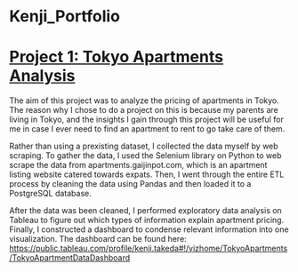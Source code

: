 # Kenji_Portfolio

# [Project 1: Tokyo Apartments Analysis](https://github.com/takedananda/Tokyo-Apartments)

The aim of this project was to analyze the pricing of apartments in Tokyo. The reason why I chose to do a project on this is because my parents are living in Tokyo, and the insights I gain through this project will be useful for me in case I ever need to find an apartment to rent to go take care of them.

Rather than using a prexisting dataset, I collected the data myself by web scraping. To gather the data, I used the Selenium library on Python to web scrape the data from apartments.gaijinpot.com, which is an apartment listing website catered towards expats. Then, I went through the entire ETL process by cleaning the data using Pandas and then loaded it to a PostgreSQL database.

After the data was been cleaned, I performed exploratory data analysis on Tableau to figure out which types of information explain apartment pricing. Finally, I constructed a dashboard to condense relevant information into one visualization. The dashboard can be found here: https://public.tableau.com/profile/kenji.takeda#!/vizhome/TokyoApartments/TokyoApartmentDataDashboard

